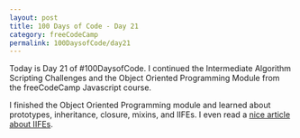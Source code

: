 ```yaml
---
layout: post
title: 100 Days of Code - Day 21
category: freeCodeCamp
permalink: 100DaysofCode/day21
---
```


Today is Day 21 of #100DaysofCode. I continued the Intermediate Algorithm Scripting Challenges and the Object Oriented Programming Module from the freeCodeCamp Javascript course.

I finished the Object Oriented Programming module and learned about prototypes, inheritance, closure, mixins, and IIFEs. I even read a [nice article about IIFEs](https://medium.com/@vvkchandra/essential-javascript-mastering-immediately-invoked-function-expressions-67791338ddc6).
